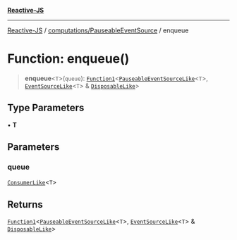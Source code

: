 [**Reactive-JS**](../../../README.md)

***

[Reactive-JS](../../../README.md) / [computations/PauseableEventSource](../README.md) / enqueue

# Function: enqueue()

> **enqueue**\<`T`\>(`queue`): [`Function1`](../../../functions/type-aliases/Function1.md)\<[`PauseableEventSourceLike`](../../interfaces/PauseableEventSourceLike.md)\<`T`\>, [`EventSourceLike`](../../interfaces/EventSourceLike.md)\<`T`\> & [`DisposableLike`](../../../utils/interfaces/DisposableLike.md)\>

## Type Parameters

• **T**

## Parameters

### queue

[`ConsumerLike`](../../../utils/interfaces/ConsumerLike.md)\<`T`\>

## Returns

[`Function1`](../../../functions/type-aliases/Function1.md)\<[`PauseableEventSourceLike`](../../interfaces/PauseableEventSourceLike.md)\<`T`\>, [`EventSourceLike`](../../interfaces/EventSourceLike.md)\<`T`\> & [`DisposableLike`](../../../utils/interfaces/DisposableLike.md)\>
